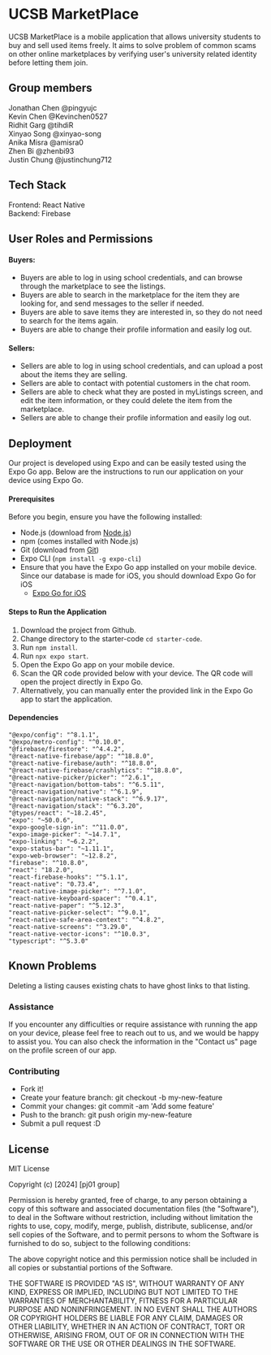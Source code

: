 # UCSB MarketPlace
UCSB MarketPlace is a mobile application that allows university students to buy and sell used items freely.
It aims to solve problem of common scams on other online marketplaces by verifying user's university related identity before letting them join.

## Group members
Jonathan Chen @pingyujc <br/>
Kevin Chen @Kevinchen0527 <br/>
Ridhit Garg @tihdiR <br/>
Xinyao Song @xinyao-song <br/>
Anika Misra @amisra0 <br/>
Zhen Bi @zhenbi93 <br/>
Justin Chung @justinchung712 <br/>

## Tech Stack
Frontend: React Native <br/>
Backend: Firebase <br/>


## User Roles and Permissions

#### Buyers: <br/>
- Buyers are able to log in using school credentials, and can browse through the marketplace to see the listings. <br/>
- Buyers are able to search in the marketplace for the item they are looking for, and send messages to the seller if needed. <br/>
- Buyers are able to save items they are interested in, so they do not need to search for the items again.  <br/>
- Buyers are able to change their profile information and easily log out. <br/>

#### Sellers: <br/>
- Sellers are able to log in using school credentials, and can upload a post about the items they are selling. <br/>
- Sellers are able to contact with potential customers in the chat room. <br/>
- Sellers are able to check what they are posted in myListings screen, and edit the item information, or they could delete the item from the marketplace. <br/>
- Sellers are able to change their profile information and easily log out. <br/>

## Deployment

Our project is developed using Expo and can be easily tested using the Expo Go app. Below are the instructions to run our application on your device using Expo Go.

#### Prerequisites
Before you begin, ensure you have the following installed:
- Node.js (download from [Node.js](https://nodejs.org/))
- npm (comes installed with Node.js)
- Git (download from [Git](https://git-scm.com/downloads))
- Expo CLI (`npm install -g expo-cli`)
- Ensure that you have the Expo Go app installed on your mobile device. Since our database is made for iOS, you should download Expo Go for iOS
  - [Expo Go for iOS](https://apps.apple.com/app/expo-go/id982107779)

#### Steps to Run the Application
1. Download the project from Github.
2. Change directory to the starter-code `cd starter-code`.
3. Run `npm install`.
4. Run `npx expo start`.
5. Open the Expo Go app on your mobile device.
6. Scan the QR code provided below with your device. The QR code will open the project directly in Expo Go.
7. Alternatively, you can manually enter the provided link in the Expo Go app to start the application.

#### Dependencies
    "@expo/config": "^8.1.1",
    "@expo/metro-config": "^0.10.0",
    "@firebase/firestore": "^4.4.2",
    "@react-native-firebase/app": "^18.8.0",
    "@react-native-firebase/auth": "^18.8.0",
    "@react-native-firebase/crashlytics": "^18.8.0",
    "@react-native-picker/picker": "^2.6.1",
    "@react-navigation/bottom-tabs": "^6.5.11",
    "@react-navigation/native": "^6.1.9",
    "@react-navigation/native-stack": "^6.9.17",
    "@react-navigation/stack": "^6.3.20",
    "@types/react": "~18.2.45",
    "expo": "~50.0.6",
    "expo-google-sign-in": "^11.0.0",
    "expo-image-picker": "~14.7.1",
    "expo-linking": "~6.2.2",
    "expo-status-bar": "~1.11.1",
    "expo-web-browser": "~12.8.2",
    "firebase": "^10.8.0",
    "react": "18.2.0",
    "react-firebase-hooks": "^5.1.1",
    "react-native": "0.73.4",
    "react-native-image-picker": "^7.1.0",
    "react-native-keyboard-spacer": "^0.4.1",
    "react-native-paper": "^5.12.3",
    "react-native-picker-select": "^9.0.1",
    "react-native-safe-area-context": "^4.8.2",
    "react-native-screens": "^3.29.0",
    "react-native-vector-icons": "^10.0.3",
    "typescript": "^5.3.0"
## Known Problems
Deleting a listing causes existing chats to have ghost links to that listing.

### Assistance
If you encounter any difficulties or require assistance with running the app on your device, please feel free to reach out to us, and we would be happy to assist you.
You can also check the information in the "Contact us" page on the profile screen of our app.

### Contributing

* Fork it!
* Create your feature branch: git checkout -b my-new-feature
* Commit your changes: git commit -am 'Add some feature'
* Push to the branch: git push origin my-new-feature
* Submit a pull request :D

## License
MIT License

Copyright (c) [2024] [pj01 group]

Permission is hereby granted, free of charge, to any person obtaining a copy
of this software and associated documentation files (the "Software"), to deal
in the Software without restriction, including without limitation the rights
to use, copy, modify, merge, publish, distribute, sublicense, and/or sell
copies of the Software, and to permit persons to whom the Software is
furnished to do so, subject to the following conditions:

The above copyright notice and this permission notice shall be included in all
copies or substantial portions of the Software.

THE SOFTWARE IS PROVIDED "AS IS", WITHOUT WARRANTY OF ANY KIND, EXPRESS OR
IMPLIED, INCLUDING BUT NOT LIMITED TO THE WARRANTIES OF MERCHANTABILITY,
FITNESS FOR A PARTICULAR PURPOSE AND NONINFRINGEMENT. IN NO EVENT SHALL THE
AUTHORS OR COPYRIGHT HOLDERS BE LIABLE FOR ANY CLAIM, DAMAGES OR OTHER
LIABILITY, WHETHER IN AN ACTION OF CONTRACT, TORT OR OTHERWISE, ARISING FROM,
OUT OF OR IN CONNECTION WITH THE SOFTWARE OR THE USE OR OTHER DEALINGS IN THE
SOFTWARE.
